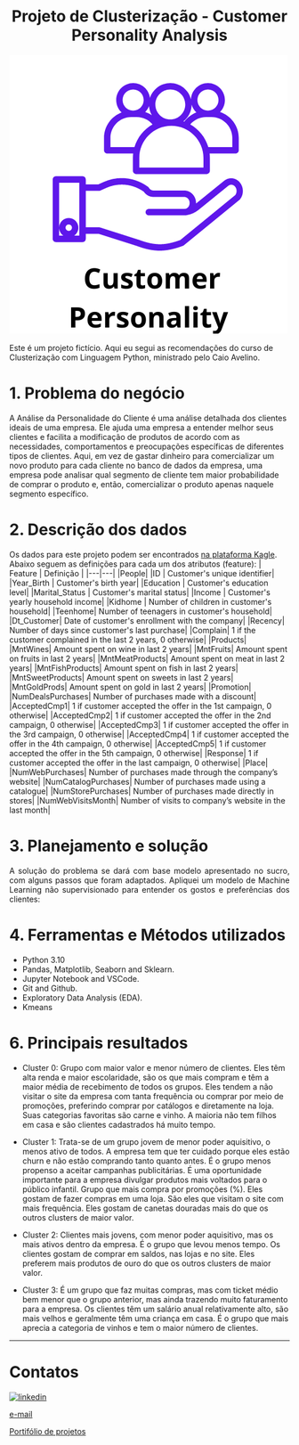  <h1 align="center">Projeto de Clusterização - Customer Personality Analysis </h1>

  ![Getting Started](./Fig1.png)
 </p>

Este é um projeto fictício. Aqui eu segui as recomendações do curso de Clusterização com Linguagem Python, ministrado pelo Caio Avelino.

# 1. Problema do negócio 
A Análise da Personalidade do Cliente é uma análise detalhada dos clientes ideais de uma empresa. Ele ajuda uma empresa a entender melhor seus clientes e facilita a modificação de produtos de acordo com as necessidades, comportamentos e preocupações específicas de diferentes tipos de clientes. Aqui, em vez de gastar dinheiro para comercializar um novo produto para cada cliente no banco de dados da empresa, uma empresa pode analisar qual segmento de cliente tem maior probabilidade de comprar o produto e, então, comercializar o produto apenas naquele segmento específico.

# 2. Descrição dos dados
Os dados para este projeto podem ser encontrados [na plataforma Kagle](https://www.kaggle.com/datasets/imakash3011/customer-personality-analysis). Abaixo seguem as definições para cada um dos atributos (feature):
| Feature | Definição |
|---|---|
|People|
|ID | Customer's unique identifier|
|Year_Birth | Customer's birth year|
|Education | Customer's education level|
|Marital_Status | Customer's marital status|
|Income | Customer's yearly household income|
|Kidhome | Number of children in customer's household|
|Teenhome| Number of teenagers in customer's household|
|Dt_Customer| Date of customer's enrollment with the company|
|Recency| Number of days since customer's last purchase|
|Complain| 1 if the customer complained in the last 2 years, 0 otherwise|
|Products|
|MntWines| Amount spent on wine in last 2 years|
|MntFruits| Amount spent on fruits in last 2 years|
|MntMeatProducts| Amount spent on meat in last 2 years|
|MntFishProducts| Amount spent on fish in last 2 years|
|MntSweetProducts| Amount spent on sweets in last 2 years|
|MntGoldProds| Amount spent on gold in last 2 years|
|Promotion|
|NumDealsPurchases| Number of purchases made with a discount|
|AcceptedCmp1| 1 if customer accepted the offer in the 1st campaign, 0 otherwise|
|AcceptedCmp2| 1 if customer accepted the offer in the 2nd campaign, 0 otherwise|
|AcceptedCmp3| 1 if customer accepted the offer in the 3rd campaign, 0 otherwise|
|AcceptedCmp4| 1 if customer accepted the offer in the 4th campaign, 0 otherwise|
|AcceptedCmp5| 1 if customer accepted the offer in the 5th campaign, 0 otherwise|
|Response| 1 if customer accepted the offer in the last campaign, 0 otherwise|
|Place|
|NumWebPurchases| Number of purchases made through the company’s website|
|NumCatalogPurchases| Number of purchases made using a catalogue|
|NumStorePurchases| Number of purchases made directly in stores|
|NumWebVisitsMonth| Number of visits to company’s website in the last month|

# 3. Planejamento e solução
<p align="justify"> A solução do problema se dará com base modelo apresentado no sucro, com alguns passos que foram adaptados. Apliquei um modelo de Machine Learning não supervisionado para entender os gostos e preferências dos clientes:</p>

# 4. Ferramentas e Métodos utilizados

* Python 3.10
* Pandas, Matplotlib, Seaborn and Sklearn.
* Jupyter Notebook and VSCode.
* Git and Github.
* Exploratory Data Analysis (EDA).
* Kmeans

# 6. Principais resultados
* Cluster 0: Grupo com maior valor e menor número de clientes. Eles têm alta renda e maior escolaridade, são os que mais compram e têm a maior média de recebimento de todos os grupos. Eles tendem a não visitar o site da empresa com tanta frequência ou comprar por meio de promoções, preferindo comprar por catálogos e diretamente na loja. Suas categorias favoritas são carne e vinho. A maioria não tem filhos em casa e são clientes cadastrados há muito tempo.

* Cluster 1: Trata-se de um grupo jovem de menor poder aquisitivo, o menos ativo de todos. A empresa tem que ter cuidado porque eles estão churn e não estão comprando tanto quanto antes. É o grupo menos propenso a aceitar campanhas publicitárias. É uma oportunidade importante para a empresa divulgar produtos mais voltados para o público infantil. Grupo que mais compra por promoções (%). Eles gostam de fazer compras em uma loja. São eles que visitam o site com mais frequência. Eles gostam de canetas douradas mais do que os outros clusters de maior valor.

* Cluster 2: Clientes mais jovens, com menor poder aquisitivo, mas os mais ativos dentro da empresa. É o grupo que levou menos tempo. Os clientes gostam de comprar em saldos, nas lojas e no site. Eles preferem mais produtos de ouro do que os outros clusters de maior valor.

* Cluster 3: É um grupo que faz muitas compras, mas com ticket médio bem menor que o grupo anterior, mas ainda trazendo muito faturamento para a empresa. Os clientes têm um salário anual relativamente alto, são mais velhos e geralmente têm uma criança em casa. É o grupo que mais aprecia a categoria de vinhos e tem o maior número de clientes.

---
# Contatos
 [![linkedin](https://img.shields.io/badge/linkedin-0A66C2?style=for-the-badge&logo=linkedin&logoColor=white)](www.linkedin.com/in/karinafss/)

[e-mail](karinnasantos0@gmail.com)

[Portifólio de projetos](https://karinnasantos.github.io/project_portfolio/)